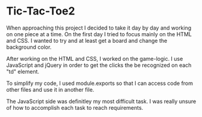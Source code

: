 # Tic-Tac-Toe2

When approaching this project I decided to take it day by day and working on one piece at a time. On the first day I tried to focus mainly on the HTML and CSS. I wanted to try and at least get a board and change the background color.

After working on the HTML and CSS, I worked on the game-logic. I use JavaScript and jQuery in order to get the clicks the be recognized on each "td" element.

To simplify my code, I used module.exports so that I can access code from other files and use it in another file.

The JavaScript side was definitley my most difficult task. I was really unsure of how to accomplish each task to reach requirements. 
